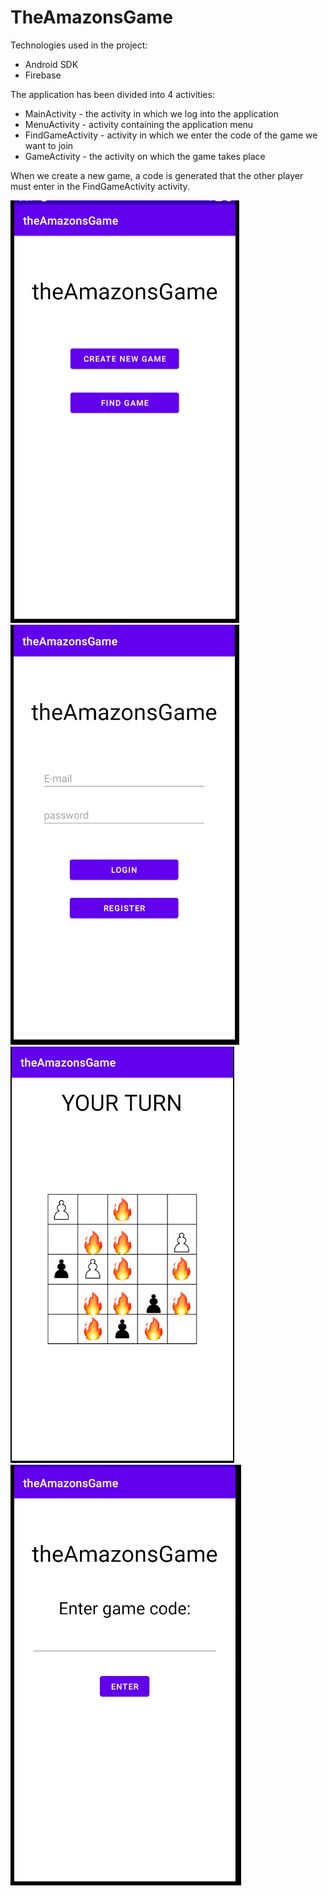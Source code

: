 # TheAmazonsGame

Technologies used in the project:
- Android SDK
- Firebase

The application has been divided into 4 activities:
- MainActivity - the activity in which we log into the application
- MenuActivity - activity containing the application menu
- FindGameActivity - activity in which we enter the code of the game we want to join
- GameActivity - the activity on which the game takes place

When we create a new game, a code is generated that the other player must enter in the FindGameActivity activity.

![Screenshot](KornelMotyka/screenMenu.png)
![Screenshot](KornelMotyka/screenLogin.png)
![Screenshot](KornelMotyka/screenshotGame.png)
![Screenshot](KornelMotyka/screenFindGame.png)

